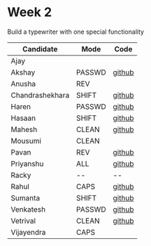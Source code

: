 # Week 2

Build a typewriter with one special functionality

| Candidate | Mode | Code |
| --------- | --------- | ---- |
| Ajay |  |  |
| Akshay | PASSWD | [github](https://github.com/AkshayKanna/masai-week-2) |
| Anusha | REV |  |
| Chandrashekhara | SHIFT | [github](https://github.com/Chandra6160/masai-week-2) |
| Haren | PASSWD | [github](https://github.com/hc1997/masai-week-2) |
| Hasaan | SHIFT | [github](https://github.com/mohamedhassanmn/masai-week-2) |
| Mahesh | CLEAN | [github](https://github.com/mahi-mp/masai-week-2) |
| Mousumi | CLEAN | |
| Pavan | REV | [github](https://github.com/Pavanpatil08/masai-week-2) |
| Priyanshu |ALL  |[github](https://github.com/priyanshu-09/masai-school)  |
| Racky | -- | -- |
| Rahul | CAPS | [github](https://github.com/RaulB-masai/masai-week-2) |
| Sumanta | SHIFT | [github](https://github.com/Sumanta-123/masai-week-2) |
| Venkatesh | PASSWD | [github](https://github.com/kesh201984/masai-week-2) |
| Vetrival | CLEAN | [github](https://github.com/vetrivelcsamy/masai-week-2) |
| Vijayendra | CAPS |  |
